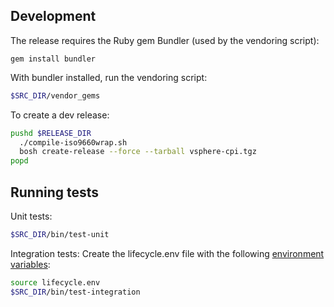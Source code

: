 ## Development

The release requires the Ruby gem Bundler (used by the vendoring script):

```
gem install bundler
```

With bundler installed, run the vendoring script:

```bash
$SRC_DIR/vendor_gems
```

To create a dev release:

```bash
pushd $RELEASE_DIR
  ./compile-iso9660wrap.sh
  bosh create-release --force --tarball vsphere-cpi.tgz
popd
```

## Running tests

Unit tests:
```bash
$SRC_DIR/bin/test-unit
```

Integration tests:
Create the lifecycle.env file with the following [environment variables](https://github.com/cloudfoundry-incubator/bosh-vsphere-cpi-release/blob/bc88e607b08cf89bc359d69688567e1def093391/src/vsphere_cpi/spec/support/lifecycle_helpers.rb#L8-L32):

```bash
source lifecycle.env
$SRC_DIR/bin/test-integration
```

